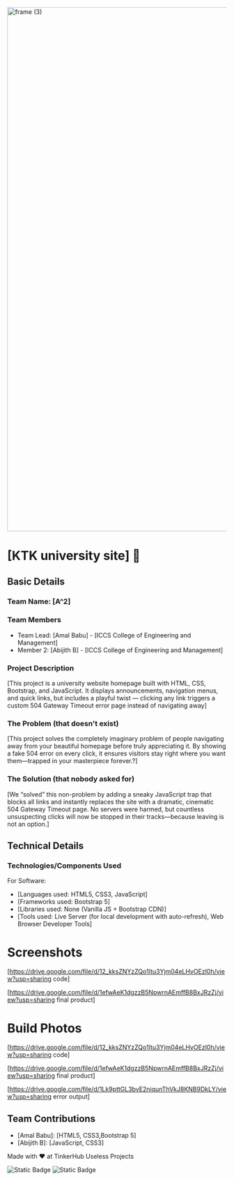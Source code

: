 <img width="3188" height="1202" alt="frame (3)" src="https://github.com/user-attachments/assets/517ad8e9-ad22-457d-9538-a9e62d137cd7" />


# [KTK university site] 🎯


## Basic Details
### Team Name: [A^2]


### Team Members
- Team Lead: [Amal Babu] - [ICCS College of Engineering and Management]
- Member 2: [Abijith B] - [ICCS College of Engineering and Management]


### Project Description
[This project is a university website homepage built with HTML, CSS, Bootstrap, and JavaScript. It displays announcements, navigation menus, and quick links, but includes a playful twist — clicking any link triggers a custom 504 Gateway Timeout error page instead of navigating away]

### The Problem (that doesn't exist)
[This project solves the completely imaginary problem of people navigating away from your beautiful homepage before truly appreciating it. By showing a fake 504 error on every click, it ensures visitors stay right where you want them—trapped in your masterpiece forever.?]

### The Solution (that nobody asked for)
[We “solved” this non-problem by adding a sneaky JavaScript trap that blocks all links and instantly replaces the site with a dramatic, cinematic 504 Gateway Timeout page. No servers were harmed, but countless unsuspecting clicks will now be stopped in their tracks—because leaving is not an option.]

## Technical Details
### Technologies/Components Used
For Software:
- [Languages used: HTML5, CSS3, JavaScript]
- [Frameworks used: Bootstrap 5]
- [Libraries used: None (Vanilla JS + Bootstrap CDN)]
- [Tools used: Live Server (for local development with auto-refresh), Web Browser Developer Tools]


# Screenshots 
[https://drive.google.com/file/d/12_kksZNYzZQo1Itu3Yjm04eLHvOEzl0h/view?usp=sharing code]


[https://drive.google.com/file/d/1efwAeK1dgzzB5NpwrnAEmffB8BxJRzZj/view?usp=sharing final product]



# Build Photos

[https://drive.google.com/file/d/12_kksZNYzZQo1Itu3Yjm04eLHvOEzl0h/view?usp=sharing code]

[https://drive.google.com/file/d/1efwAeK1dgzzB5NpwrnAEmffB8BxJRzZj/view?usp=sharing final product]

[https://drive.google.com/file/d/1Lk9pttGL3bvE2niqunThVkJ8KNB9DkLY/view?usp=sharing error output]


## Team Contributions
- [Amal Babu]: [HTML5, CSS3,Bootstrap 5]
- [Abijith B]: [JavaScript, CSS3]

Made with ❤️ at TinkerHub Useless Projects 

![Static Badge](https://img.shields.io/badge/TinkerHub-24?color=%23000000&link=https%3A%2F%2Fwww.tinkerhub.org%2F)
![Static Badge](https://img.shields.io/badge/UselessProjects--25-25?link=https%3A%2F%2Fwww.tinkerhub.org%2Fevents%2FQ2Q1TQKX6Q%2FUseless%2520Projects)


